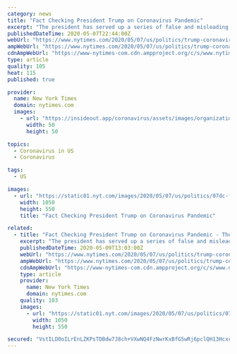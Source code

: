 ```yaml
---
category: news
title: "Fact Checking President Trump on Coronavirus Pandemic"
excerpt: "The president has served up a series of false and misleading statements as he seeks to counter uncomfortable facts about the spread of Covid-19 and questions about his push to reopen the economy."
publishedDateTime: 2020-05-07T22:44:00Z
webUrl: "https://www.nytimes.com/2020/05/07/us/politics/trump-coronavirus-fact-check.html"
ampWebUrl: "https://www.nytimes.com/2020/05/07/us/politics/trump-coronavirus-fact-check.amp.html"
cdnAmpWebUrl: "https://www-nytimes-com.cdn.ampproject.org/c/s/www.nytimes.com/2020/05/07/us/politics/trump-coronavirus-fact-check.amp.html"
type: article
quality: 105
heat: 115
published: true

provider:
  name: New York Times
  domain: nytimes.com
  images:
    - url: "https://insideout.app/coronavirus/assets/images/organizations/nytimes.com-50x50.jpg"
      width: 50
      height: 50

topics:
  - Coronavirus in US
  - Coronavirus

tags:
  - US

images:
  - url: "https://static01.nyt.com/images/2020/05/07/us/politics/07dc-factcheck/07dc-factcheck-facebookJumbo.jpg"
    width: 1050
    height: 550
    title: "Fact Checking President Trump on Coronavirus Pandemic"

related:
  - title: "Fact Checking President Trump on Coronavirus Pandemic - The New York Times"
    excerpt: "The president has served up a series of false and misleading statements as he seeks to counter uncomfortable facts about the spread of Covid-19 and questions about his push to reopen the economy."
    publishedDateTime: 2020-05-09T13:03:00Z
    webUrl: "https://www.nytimes.com/2020/05/07/us/politics/trump-coronavirus-fact-check.html"
    ampWebUrl: "https://www.nytimes.com/2020/05/07/us/politics/trump-coronavirus-fact-check.amp.html"
    cdnAmpWebUrl: "https://www-nytimes-com.cdn.ampproject.org/c/s/www.nytimes.com/2020/05/07/us/politics/trump-coronavirus-fact-check.amp.html"
    type: article
    provider:
      name: New York Times
      domain: nytimes.com
    quality: 103
    images:
      - url: "https://static01.nyt.com/images/2020/05/07/us/politics/07dc-factcheck/07dc-factcheck-facebookJumbo.jpg"
        width: 1050
        height: 550

secured: "VstILD0oILrEnLZKPsTDBdw7J8ch+VXwNQ4FzNwrKxBfG5wRj6pclQH13Hcxcn4CFX4uyCD2NVna6YXdWAuNIBuz1BRvayyzC97WPo1N9jkgvaq88oXaoLiLg3f+6DLLjxC4j7Kep2r3b4s7z5s8kNNo+LvhpE37IFHSlQwpNQCGD+7MqLwIJ+LOmt1NgCuWmJ1c5lcsSyIqP+Gzvk8BCA10DlQSTRyJtufx8nt2ZhjlzJJPSTpjvEHyc4oZ1DjgGXlXJPSfAjiJ7TU61a4ML6sm7ch3vfdV5s7696jasHNvGCZTKtuGd2Vqb8OThMdUyvkXmYqWp8uXdlz58apJ4a5NySvRyUM3bTsc3/kLmiNp/ItEP0dY1P1SuIEfEm6ynaThDq6b7dBU38Gnx/Z2OiUZnsJ3nO/LKuHJv3eosK5aLyqEa2ow3kaC5tbYBWwgioO0Ko7I5zedYnicLmT/rQZDyMwoqoROjjhIezFIXxM=;B6S62YZjstzy63HW1KDMaw=="
---
```


